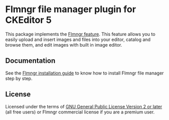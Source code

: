 Flmngr file manager plugin for CKEditor 5 
=========================================

This package implements the [Flmngr feature](https://flmngr.com). This feature allows you to easily upload and insert images and files into your editor, catalog and browse them, and edit images with built in image editor.

## Documentation

See the [Flmngr installation guide](https://flmngr.com/doc/install-ckeditor-5-plugin) to know how to install Flmngr file manager step by step.

## License

Licensed under the terms of [GNU General Public License Version 2 or later](http://www.gnu.org/licenses/gpl.html) (all free users) or Flmngr commercial license if you are a premium user.
